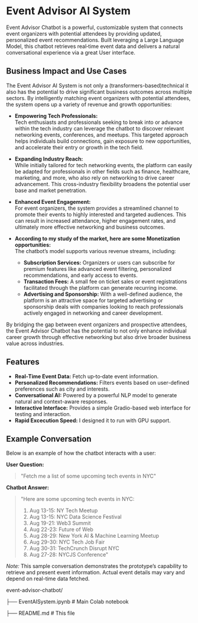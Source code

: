 # Event Advisor AI System

Event Advisor Chatbot is a powerful, customizable system that connects event organizers with potential attendees by providing updated, personalized event recommendations. Built leveraging a Large Language Model, this chatbot retrieves real‑time event data and delivers a natural conversational experience via a great User interface.

## Business Impact and Use Cases

The Event Advisor AI System is not only a (transformers-based)technical it also has the potential to drive significant business outcomes across multiple sectors. By intelligently matching event organizers with potential attendees, the system opens up a variety of revenue and growth opportunities:

- **Empowering Tech Professionals:**  
  Tech enthusiasts and professionals seeking to break into or advance within the tech industry can leverage the chatbot to discover relevant networking events, conferences, and meetups. This targeted approach helps individuals build connections, gain exposure to new opportunities, and accelerate their entry or growth in the tech field.

- **Expanding Industry Reach:**  
  While initially tailored for tech networking events, the platform can easily be adapted for professionals in other fields such as finance, healthcare, marketing, and more, who also rely on networking to drive career advancement. This cross-industry flexibility broadens the potential user base and market penetration.

- **Enhanced Event Engagement:**  
  For event organizers, the system provides a streamlined channel to promote their events to highly interested and targeted audiences. This can result in increased attendance, higher engagement rates, and ultimately more effective networking and business outcomes.

- **According to my study of the market, here are some Monetization opportunities:**  
  The chatbot’s model supports various revenue streams, including:
  - **Subscription Services:** Organizers or users can subscribe for premium features like advanced event filtering, personalized recommendations, and early access to events.
  - **Transaction Fees:** A small fee on ticket sales or event registrations facilitated through the platform can generate recurring income.
  - **Advertising and Sponsorship:** With a well-defined audience, the platform is an attractive space for targeted advertising or sponsorship deals with companies looking to reach professionals actively engaged in networking and career development.

By bridging the gap between event organizers and prospective attendees, the Event Advisor Chatbot has the potential to not only enhance individual career growth through effective networking but also drive broader business value across industries.


## Features

- **Real‑Time Event Data:** Fetch up‑to‑date event information.
- **Personalized Recommendations:** Filters events based on user-defined preferences such as city and interests.
- **Conversational AI:** Powered by a powerful NLP model to generate natural and context-aware responses.
- **Interactive Interface:** Provides a simple Gradio-based web interface for testing and interaction.
- **Rapid Excecution Speed:** I designed it to run with GPU support.

## Example Conversation

Below is an example of how the chatbot interacts with a user:

**User Question:**  
> "Fetch me a list of some upcoming tech events in NYC"

**Chatbot Answer:**  
> "Here are some upcoming tech events in NYC:  
> 1. Aug 13-15: NY Tech Meetup  
> 2. Aug 13-15: NYC Data Science Festival  
> 3. Aug 19-21: Web3 Summit  
> 4. Aug 22-23: Future of Web  
> 5. Aug 28-29: New York AI & Machine Learning Meetup  
> 6. Aug 29-30: NYC Tech Job Fair  
> 7. Aug 30-31: TechCrunch Disrupt NYC  
> 8. Aug 27-28: NYCJS Conference"

*Note:* This sample conversation demonstrates the prototype’s capability to retrieve and present event information. Actual event details may vary and depend on real-time data fetched.

event-advisor-chatbot/

├── EventAISystem.ipynb  # Main Colab notebook

├── README.md                  # This file


